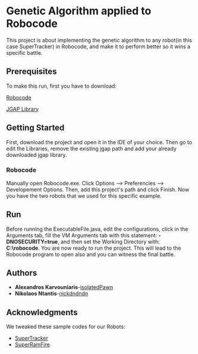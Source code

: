 # Genetic Algorithm applied to Robocode

This project is about implementing the genetic algorithm to any robot(in this case SuperTracker) in Robocode, and make it to perform better so it wins a specific battle.

## Prerequisites

To make this run, first you have to download:

[Robocode](https://robocode.sourceforge.io/)

[JGAP Library](https://sourceforge.net/projects/jgap/)

## Getting Started

First, download the project and open it in the IDE of your choice. Then go to edit the Libraries, remove the existing jgap path and add your already downloaded jgap library.

### Robocode

Manually open Robocode.exe. Click Options --> Preferencies --> Developement Options. Then, add this project's path and click Finish. Now you have the two robots that we used for this specific example. 

## Run
Before running the ExecutableFile.java, edit the configurations, click in the Arguments tab, fill the VM Arguments tab with this statement: **-DNOSECURITY=true**, and then set the Working Directory with: **C:\robocode**. 
You are now ready to run the project. This will lead to the Robocode program to open also and you can witness the final battle.

## Authors

* **Alexandros Karvouniaris**-[isolatedPawn](https://github.com/isolatedPawn)
* **Nikolaos Ntantis**-[nickdndndn](https://github.com/nickdndndn)

## Acknowledgments

We tweaked these sample codes for our Robots:
* [SuperTracker](http://robowiki.net/wiki/SuperTracker)
* [SuperRamFire](http://robowiki.net/wiki/SuperRamFire)

